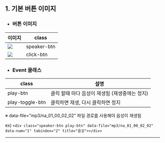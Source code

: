 ## 1. 기본 버튼 이미지

* ### 버튼 이미지
|이미지|class|
|--|--|
|<img src="https://user-images.githubusercontent.com/95833863/180597493-3bec8a2f-6ce2-4ff9-bc4b-a8293c05d853.jpg">|speaker-btn|
|<img src="https://user-images.githubusercontent.com/95833863/180597500-680d1446-2bb3-4b98-97b7-ba5ca64502e1.jpg">|click-btn|

* ### Event 클래스
|class|설명|
|--|--|
|play-btn|클릭 할때 마다 음성이 재생됨 (재생중에는 정지)|
|play-toggle-btn|클릭하면 재생, 다시 클릭하면 정지|

※ data-file="mp3/na_01_00_02_02" 파일 경로를 사용해야 음성이 재생됨

   ex) `<div class="speaker-btn play-btn" data-file="mp3/na_01_00_02_02" data-num="1" tabindex="2" title="음성"></div>`

***
